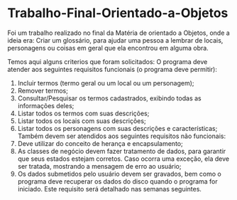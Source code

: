 # Trabalho-Final-Orientado-a-Objetos
Foi um trabalho realizado no final da Matéria de orientado a Objetos, onde a ideia era: Criar um glossário, para ajudar uma pessoa a lembrar de locais, personagens ou coisas em geral que ela encontrou em alguma obra. 


Temos aqui alguns criterios que foram solicitados:
O programa deve atender aos seguintes requisitos funcionais (o programa deve permitir):
1) Incluir termos (termo geral ou um local ou um personagem);
2) Remover termos;
3) Consultar/Pesquisar os termos cadastrados, exibindo todas as informações deles;
4) Listar todos os termos com suas descrições;
5) Listar todos os locais com suas descrições;
6) Listar todos os personagens com suas descrições e características;
Também devem ser atendidos aos seguintes requisitos não funcionais:
7) Deve utilizar do conceito de herança e encapsulamento;
8) As classes de negócio devem fazer tratamento de dados, para garantir que seus estados estejam corretos. Caso
ocorra uma exceção, ela deve ser tratada, mostrando a mensagem de erro ao usuário;
9) Os dados submetidos pelo usuário devem ser gravados, bem como o programa deve recuperar os dados do disco
quando o programa for iniciado. Este requisito será detalhado nas semanas seguintes.
